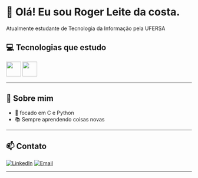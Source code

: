 # 👋 Olá! Eu sou Roger Leite da costa. 
Atualmente estudante de Tecnologia da Informação pela UFERSA

## 💻 Tecnologias que estudo

<img src="https://cdn.jsdelivr.net/gh/devicons/devicon/icons/python/python-original.svg" width="40" height="40"/>  <img src="https://cdn.jsdelivr.net/gh/devicons/devicon/icons/c/c-original.svg" width="40" height="40"/>

---

## 🚀 Sobre mim

- 🎯 focado em C e Python  
- 📚 Sempre aprendendo coisas novas  

---

## 📫 Contato

[![LinkedIn](https://img.shields.io/badge/LinkedIn-0A66C2?style=for-the-badge&logo=linkedin&logoColor=white)](https://linkedin.com/in/seuusuario)
[![Email](https://img.shields.io/badge/Email-D14836?style=for-the-badge&logo=outlook&logoColor=white)](mailto:rogerlleite.rn@hotmail.com)

---
